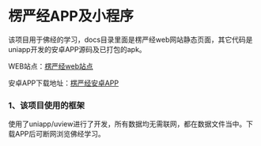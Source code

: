 # 楞严经APP及小程序

该项目用于佛经的学习，docs目录里面是楞严经web网站静态页面，其它代码是uniapp开发的安卓APP源码及已打包的apk。

WEB站点：[楞严经web站点](https://minlong123.github.io/lenyanjing-web.github.io/)

安卓APP下载地址：[楞严经安卓APP](https://minlong123.github.io/lenyanjing-web.github.io/mobile.html)

### 1、该项目使用的框架

使用了uniapp/uview进行了开发，所有数据均无需联网，都在数据文件当中。下载APP后可断网浏览佛经学习。
